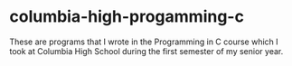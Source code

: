 # columbia-high-progamming-c
These are programs that I wrote in the Programming in C course which I took at Columbia High School during the first semester of my senior year.
